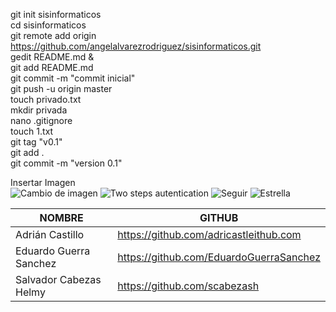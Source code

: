 git init sisinformaticos  
cd sisinformaticos  
git remote add origin https://github.com/angelalvarezrodriguez/sisinformaticos.git  
gedit README.md &  
git add README.md  
git commit -m "commit inicial"  
git push -u origin master  
touch privado.txt  
mkdir privada  
nano .gitignore  
touch 1.txt  
git tag "v0.1"  
git add .  
git commit -m "version 0.1"  
  
Insertar Imagen  
![Cambio de imagen](URL "./imagen1.png")
![Two steps autentication](URL "./imagen2.png")
![Seguir](URL "./imagen3.png")
![Estrella](URL "./imagen4.png")


|        NOMBRE          |                     GITHUB                        |
|------------------------|---------------------------------------------------|
| Adrián Castillo		 | https://github.com/adricastleithub.com		     |
| Eduardo Guerra Sanchez | https://github.com/EduardoGuerraSanchez			 |
| Salvador Cabezas Helmy | https://github.com/scabezash						 |




